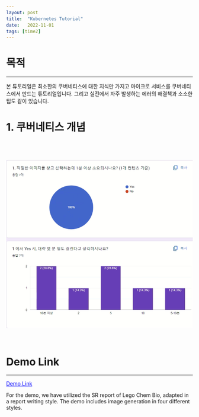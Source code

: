 ```yaml
---
layout: post
title:  "Kubernetes Tutorial"
date:   2022-11-01
tags: [time2]
---
```


# 목적
---
본 튜토리얼은 최소한의 쿠버네티스에 대한 지식만 가지고 마이크로 서비스를 쿠버네티스에서 만드는 튜토리얼입니다. 
그리고 실전에서 자주 발생하는 에러의 해결책과 소소한 팁도 같이 있습니다. 


# 1. 쿠버네티스 개념 




#

<br>


</p>
<p align="center">
    <img width="800" src="/assets/2023/llm/survey1.png">
</p>

<br>

# Demo Link
---
<a href="http://report.jaewoo-so.online/" style="color: blue; text-decoration: underline;">Demo Link</a>

For the demo, we have utilized the SR report of Lego Chem Bio, adapted in a report writing style.
The demo includes image generation in four different styles.
<br>